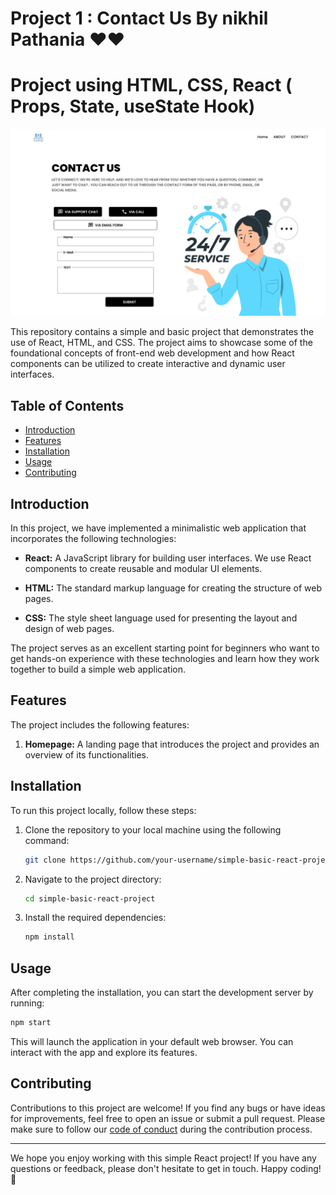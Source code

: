 # Project 1 : Contact Us By nikhil Pathania ❤️❤️
# Project using HTML, CSS, React ( Props, State, useState Hook)

![Alt text](<public/images/Contact page.png>)

This repository contains a simple and basic project that demonstrates the use of React, HTML, and CSS. The project aims to showcase some of the foundational concepts of front-end web development and how React components can be utilized to create interactive and dynamic user interfaces.

## Table of Contents

- [Introduction](#introduction)
- [Features](#features)
- [Installation](#installation)
- [Usage](#usage)
- [Contributing](#contributing)

## Introduction

In this project, we have implemented a minimalistic web application that incorporates the following technologies:

- **React:** A JavaScript library for building user interfaces. We use React components to create reusable and modular UI elements.

- **HTML:** The standard markup language for creating the structure of web pages.

- **CSS:** The style sheet language used for presenting the layout and design of web pages.

The project serves as an excellent starting point for beginners who want to get hands-on experience with these technologies and learn how they work together to build a simple web application.

## Features

The project includes the following features:

1. **Homepage:** A landing page that introduces the project and provides an overview of its functionalities.

## Installation

To run this project locally, follow these steps:

1. Clone the repository to your local machine using the following command:

   ```bash
   git clone https://github.com/your-username/simple-basic-react-project.git
   ```

2. Navigate to the project directory:

   ```bash
   cd simple-basic-react-project
   ```

3. Install the required dependencies:

   ```bash
   npm install
   ```

## Usage

After completing the installation, you can start the development server by running:

```bash
npm start
```

This will launch the application in your default web browser. You can interact with the app and explore its features.

## Contributing

Contributions to this project are welcome! If you find any bugs or have ideas for improvements, feel free to open an issue or submit a pull request. Please make sure to follow our [code of conduct](CODE_OF_CONDUCT.md) during the contribution process.

---

We hope you enjoy working with this simple React project! If you have any questions or feedback, please don't hesitate to get in touch. Happy coding! 🚀
